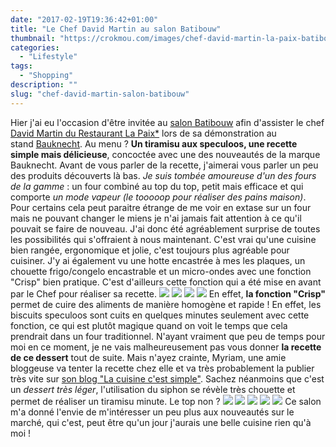 ```yaml
---
date: "2017-02-19T19:36:42+01:00"
title: "Le Chef David Martin au salon Batibouw"
thumbnail: "https://crokmou.com/images/chef-david-martin-la-paix-batibouw-Bauknecht-2017-1.jpg"
categories:
  - "Lifestyle"
tags:
  - "Shopping"
description: ""
slug: "chef-david-martin-salon-batibouw"
---
```


Hier j'ai eu l'occasion d'être invitée au [salon Batibouw](https://www.batibouw.com/fr) afin d'assister le chef [David Martin du Restaurant La Paix*](http://www.lapaix1892.com/) lors de sa démonstration au stand [Bauknecht](http://www.bauknecht.be/). Au menu ? **Un tiramisu aux speculoos, une recette simple mais délicieuse**, concoctée avec une des nouveautés de la marque Bauknecht. Avant de vous parler de la recette, j'aimerai vous parler un peu des produits découverts là bas. _Je suis tombée amoureuse d'un des fours de la gamme_ : un four combiné au top du top, petit mais efficace et qui comporte _un mode vapeur (le tooooop pour réaliser des pains maison)_. Pour certains cela peut paraitre étrange de me voir en extase sur un four mais ne pouvant changer le miens je n'ai jamais fait attention à ce qu'il pouvait se faire de nouveau. J'ai donc été agréablement surprise de toutes les possibilités qui s'offraient à nous maintenant. C'est vrai qu'une cuisine bien rangée, ergonomique et jolie, c'est toujours plus agréable pour cuisiner. J'y ai également vu une hotte encastrée à mes les plaques, un chouette frigo/congelo encastrable et un micro-ondes avec une fonction "Crisp" bien pratique. C'est d'ailleurs cette fonction qui a été mise en avant par le Chef pour réaliser sa recette. ![](https://crokmou.com/images/chef-david-martin-la-paix-batibouw-Bauknecht-2017-2.jpg) ![](https://crokmou.com/images/chef-david-martin-la-paix-batibouw-Bauknecht-2017-3.jpg) ![](https://crokmou.com/images/chef-david-martin-la-paix-batibouw-Bauknecht-2017-6.jpg) ![](https://crokmou.com/images/chef-david-martin-la-paix-batibouw-Bauknecht-2017-4.jpg) En effet, **la fonction "Crisp"** permet de cuire des aliments de manière homogène et rapide ! En effet, les biscuits speculoos sont cuits en quelques minutes seulement avec cette fonction, ce qui est plutôt magique quand on voit le temps que cela prendrait dans un four traditionnel. N'ayant vraiment que peu de temps pour moi en ce moment, je ne vais malheureusement pas vous donner **la recette de ce dessert** tout de suite. Mais n'ayez crainte, Myriam, une amie bloggeuse va tenter la recette chez elle et va très probablement la publier très vite sur [son blog "La cuisine c'est simple"](http://www.lacuisinecestsimple.com/). Sachez néanmoins que c'est un _dessert très léger_, l'utilisation du siphon se révèle très chouette et permet de réaliser un tiramisu minute. Le top non ? ![](https://crokmou.com/images/chef-david-martin-la-paix-batibouw-Bauknecht-2017-5.jpg) ![](https://crokmou.com/images/chef-david-martin-la-paix-batibouw-Bauknecht-2017-7.jpg) ![](https://crokmou.com/images/chef-david-martin-la-paix-batibouw-Bauknecht-2017-8.jpg) ![](https://crokmou.com/images/chef-david-martin-la-paix-batibouw-Bauknecht-2017-9.jpg) ![](https://crokmou.com/images/chef-david-martin-la-paix-batibouw-Bauknecht-2017.jpg) Ce salon m'a donné l'envie de m'intéresser un peu plus aux nouveautés sur le marché, qui c'est, peut être qu'un jour j'aurais une belle cuisine rien qu'à moi !